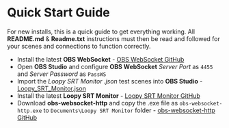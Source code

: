 Quick Start Guide
=================

For new installs, this is a quick guide to get everything working. All **README.md** & **Readme.txt** instructions must then be read and followed for your scenes and connections to function correctly.

- Install the latest **OBS WebSocket** - [OBS WebSocket GitHub](https://github.com/Palakis/obs-websocket/releases/latest)
- Open **OBS Studio** and configure **OBS WebSocket** _Server Port_ as ```4455``` and _Server Password_ as ```PassWS```
- Import the _Loopy SRT Monitor .json_ test scenes into **OBS Studio** - [Loopy_SRT_Monitor.json](https://raw.githubusercontent.com/loopy750/SRT-Stats-Monitor/main/modifications/resources/Loopy_SRT_Monitor.json)
- Install the latest **Loopy SRT Monitor** - [Loopy SRT Monitor GitHub](https://github.com/loopy750/SRT-Stats-Monitor/releases)
- Download **obs-websocket-http** and copy the .exe file as ```obs-websocket-http.exe``` to ```Documents\Loopy SRT Monitor``` folder - [obs-websocket-http GitHub](https://github.com/IRLToolkit/obs-websocket-http/releases)
